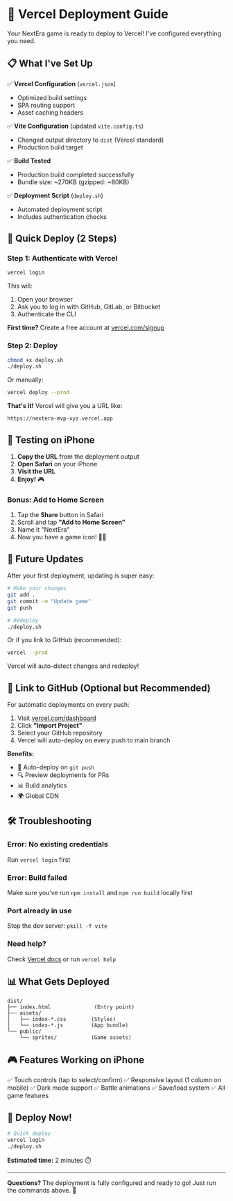 # 🚀 Vercel Deployment Guide

Your NextEra game is ready to deploy to Vercel! I've configured everything you need.

## 📋 What I've Set Up

✅ **Vercel Configuration** (`vercel.json`)
- Optimized build settings
- SPA routing support
- Asset caching headers

✅ **Vite Configuration** (updated `vite.config.ts`)
- Changed output directory to `dist` (Vercel standard)
- Production build target

✅ **Build Tested**
- Production build completed successfully
- Bundle size: ~270KB (gzipped: ~80KB)

✅ **Deployment Script** (`deploy.sh`)
- Automated deployment script
- Includes authentication checks

## 🎯 Quick Deploy (2 Steps)

### **Step 1: Authenticate with Vercel**

```bash
vercel login
```

This will:
1. Open your browser
2. Ask you to log in with GitHub, GitLab, or Bitbucket
3. Authenticate the CLI

**First time?** Create a free account at [vercel.com/signup](https://vercel.com/signup)

### **Step 2: Deploy**

```bash
chmod +x deploy.sh
./deploy.sh
```

Or manually:

```bash
vercel deploy --prod
```

**That's it!** Vercel will give you a URL like:
```
https://nextera-mvp-xyz.vercel.app
```

## 📱 Testing on iPhone

1. **Copy the URL** from the deployment output
2. **Open Safari** on your iPhone
3. **Visit the URL**
4. **Enjoy!** 🎮

### **Bonus: Add to Home Screen**

1. Tap the **Share** button in Safari
2. Scroll and tap **"Add to Home Screen"**
3. Name it "NextEra"
4. Now you have a game icon! 📱✨

## 🔄 Future Updates

After your first deployment, updating is super easy:

```bash
# Make your changes
git add .
git commit -m "Update game"
git push

# Redeploy
./deploy.sh
```

Or if you link to GitHub (recommended):
```bash
vercel --prod
```

Vercel will auto-detect changes and redeploy!

## 🔗 Link to GitHub (Optional but Recommended)

For automatic deployments on every push:

1. Visit [vercel.com/dashboard](https://vercel.com/dashboard)
2. Click **"Import Project"**
3. Select your GitHub repository
4. Vercel will auto-deploy on every push to main branch

**Benefits:**
- 🚀 Auto-deploy on `git push`
- 🔍 Preview deployments for PRs
- 📊 Build analytics
- 🌍 Global CDN

## 🛠️ Troubleshooting

### **Error: No existing credentials**
Run `vercel login` first

### **Error: Build failed**
Make sure you've run `npm install` and `npm run build` locally first

### **Port already in use**
Stop the dev server: `pkill -f vite`

### **Need help?**
Check [Vercel docs](https://vercel.com/docs) or run `vercel help`

## 📊 What Gets Deployed

```
dist/
├── index.html              (Entry point)
├── assets/
│   ├── index-*.css        (Styles)
│   └── index-*.js         (App bundle)
└── public/
    └── sprites/           (Game assets)
```

## 🎮 Features Working on iPhone

✅ Touch controls (tap to select/confirm)
✅ Responsive layout (1 column on mobile)
✅ Dark mode support
✅ Battle animations
✅ Save/load system
✅ All game features

## 🚀 Deploy Now!

```bash
# Quick deploy
vercel login
./deploy.sh
```

**Estimated time:** 2 minutes ⏱️

---

**Questions?** The deployment is fully configured and ready to go! Just run the commands above. 🎉
